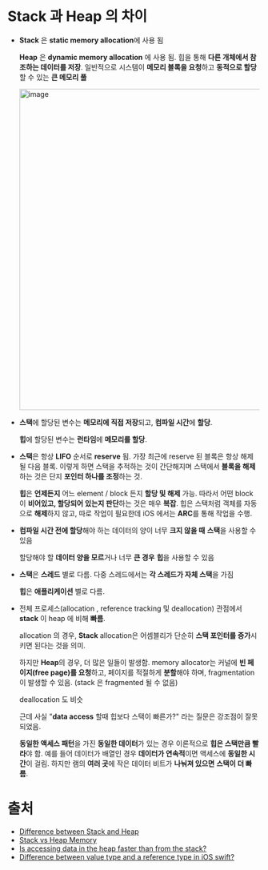 # Stack 과 Heap 의 차이

- **Stack** 은 **static memory allocation**에 사용 됨

  **Heap** 은 **dynamic memory allocation** 에 사용 됨. 힙을 통해 **다른 개체에서 참조하는 데이터를 저장**. 일반적으로 시스템이 **메모리 블록을 요청**하고 **동적으로 할당**할 수 있는 **큰 메모리 풀**

  <img width="642" alt="image" src="https://user-images.githubusercontent.com/20410193/156297066-8d4fd0de-4b63-421b-a0d9-d52b512a617e.png">

- **스택**에 할당된 변수는 **메모리에 직접 저장**되고, **컴파일 시간**에 **할당**. 

  **힙**에 할당된 변수는 **런타임**에 **메모리를 할당**. 

- **스택**은 항상 **LIFO** 순서로 **reserve** 됨.  가장 최근에 reserve 된 블록은 항상 해제될 다음 블록. 이렇게 하면 스택을 추적하는 것이 간단해지며 스택에서 **블록을 해제**하는 것은 단지 **포인터 하나를 조정**하는 것.

  **힙**은 **언제든지** 어느 element / block 든지 **할당 및 해제** 가능. 따라서 어떤 block 이 **비어있고, 할당되어 있는지 판단**하는 것은 매우 **복잡**. 힙은 스택처럼 객체를 자동으로 **해제**하지 않고, 따로 작업이 필요한데 iOS 에서는 **ARC**를 통해 작업을 수행.

- **컴파일 시간 전에 할당**해야 하는 데이터의 양이 너무 **크지 않을 때** **스택**을 사용할 수 있음

  할당해야 할 **데이터 양을 모르**거나 너무 **큰 경우** **힙**을 사용할 수 있음

- **스택**은 **스레드** 별로 다름. 다중 스레드에서는 **각 스레드가 자체 스택**을 가짐

  **힙**은 **애플리케이션** 별로 다름. 

- 전체 프로세스(allocation , reference tracking 및 deallocation) 관점에서 **stack** 이 heap 에 비해 **빠름**.

  allocation 의 경우,  **Stack** allocation은 어셈블리가 단순히 **스택 포인터를 증가**시키면 된다는 것을 의미.

  하지만 **Heap**의 경우, 더 많은 일들이 발생함. memory allocator는 커널에 **빈 페이지(free page)를 요청**하고, 페이지를 적절하게 **분할**해야 하며, fragmentation이 발생할 수 있음. (stack 은 fragmented 될 수 없음)

  deallocation 도 비슷

  근데 사실 "**data access** 할때 힙보다 스택이 빠른가?" 라는 질문은 강조점이 잘못되었음. 

  **동일한 액세스 패턴**을 가진 **동일한 데이터**가 있는 경우 이론적으로 **힙은 스택만큼 빨라**야 함. 예를 들어 데이터가 배열인 경우 **데이터가 연속적**이면 액세스에 **동일한 시간**이 걸림. 하지만 램의 **여러 곳**에 작은 데이터 비트가 **나눠져 있으면** **스택이 더 빠름**.



# 출처

- [Difference between Stack and Heap](https://www.iosiqa.com/2018/10/difference-stack-and-heap-datastructure.html)
- [Stack vs Heap Memory](https://www.educba.com/stack-vs-heap-memory/)
- [Is accessing data in the heap faster than from the stack?](https://stackoverflow.com/questions/24057331/is-accessing-data-in-the-heap-faster-than-from-the-stack)
- [Difference between value type and a reference type in iOS swift?](https://abhimuralidharan.medium.com/difference-between-value-type-and-a-reference-type-in-ios-swift-18cb5145ad7a)

